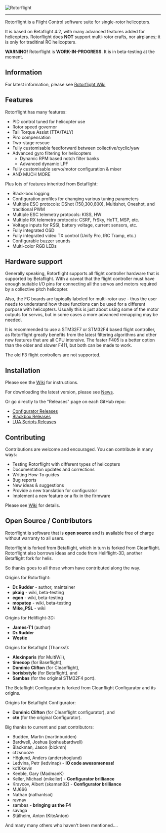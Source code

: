 
![Rotorflight](https://github.com/rotorflight/rotorflight/blob/master/images/rotorflight2.png?raw=true)

***

Rotorflight is a Flight Control software suite for single-rotor helicopters.

It is based on Betaflight 4.2, with many advanced features added for helicopters.
Rotorflight does **NOT** support multi-rotor crafts, nor airplanes; it is only for traditinal RC helicopters.

**WARNING!** Rotorflight is **WORK-IN-PROGRESS**. It is in beta-testing at the moment.


## Information

For latest information, please see [Rotorflight Wiki](https://github.com/rotorflight/rotorflight/wiki)


## Features

Rotorflight has many features:

* PID control tuned for helicopter use
* Rotor speed governor
* Tail Torque Assist (TTA/TALY)
* Piro compensation
* Two-stage rescue
* Fully customisable feedforward between collective/cyclic/yaw
* Advanced gyro filtering for helicopters
  - Dynamic RPM based notch filter banks
  - Advanced dynamic LPF
* Fully customisable servo/motor configuration & mixer
* AND MUCH MORE

Plus lots of features inherited from Betaflight:

* Black-box logging
* Configuration profiles for changing various tuning parameters
* Multiple ESC protocols: DShot (150,300,600), Multishot, Oneshot, and traditional PWM
* Multiple ESC telemetry protocols: KISS, HW
* Multiple RX telemetry protocols: CSRF, FrSky, HoTT, MSP, etc.
* Voltage inputs for RSSI, battery voltage, current sensors, etc.
* Fully integrated OSD
* Fully integrated video TX control (Unify Pro, IRC Tramp, etc.)
* Configurable buzzer sounds
* Multi-color RGB LEDs


## Hardware support

Generally speaking, Rotorflight supports all flight controller hardware that is supported by Betaflight.
With a caveat that the flight controller must have enough suitable I/O pins for connecting all the servos
and motors required by a collective pitch helicopter.

Also, the FC boards are typically labeled for multi-rotor use - thus the user needs to understand how these
functions can be used for a different purpose with helicopters. Usually this is just about using some
of the motor outputs for servos, but in some cases a more advanced remapping may be needed.

It is recommended to use a STM32F7 or STM32F4 based flight controller, as Rotorflight greatly benefits from
the latest filtering algorithms and other new features that are all CPU intensive. The faster F405 is a better 
option than the older and slower F411, but both can be made to work.

The old F3 flight controllers are not supported.


## Installation

Please see the [Wiki](https://github.com/rotorflight/rotorflight/wiki) for instructions.

For downloading the latest version, please see [News](https://github.com/rotorflight/rotorflight/wiki/News).

Or go directly to the "Releases" page on each GitHub repo:

* [Configurator Releases](https://github.com/rotorflight/rotorflight-configurator/releases)
* [Blackbox Releases](https://github.com/rotorflight/rotorflight-blackbox/releases)
* [LUA Scripts Releases](https://github.com/rotorflight/rotorflight-lua-scripts/releases)


## Contributing

Contributions are welcome and encouraged. You can contribute in many ways:

* Testing Rotorflight with different types of helicopters
* Documentation updates and corrections
* Writing How-To guides
* Bug reports
* New ideas & suggestions
* Provide a new translation for configurator
* Implement a new feature or a fix in the firmware

Please see [Wiki](https://github.com/rotorflight/rotorflight/wiki/Contributing) for details.


## Open Source / Contributors

Rotorflight is software that is **open source** and is available free of charge without warranty to all users.

Rotorflight is forked from Betaflight, which in turn is forked from Cleanflight.
Rotorflight also borrows ideas and code from Heliflight-3D, another Betaflight fork for helis.

So thanks goes to all those whom have contributed along the way.

Origins for Rotorflight:
* **Dr.Rudder** - author, maintainer
* **pkaig** - wiki, beta-testing
* **egon** - wiki, beta-testing
* **mopatop** - wiki, beta-testing
* **Mike_PSL** - wiki

Origins for Heliflight-3D:
* **James-T1** (author)
* **Dr.Rudder**
* **Westie**

Origins for Betaflight (Thanks!):
* **Alexinparis** (for MultiWii),
* **timecop** (for Baseflight),
* **Dominic Clifton** (for Cleanflight),
* **borisbstyle** (for Betaflight), and
* **Sambas** (for the original STM32F4 port).

The Betaflight Configurator is forked from Cleanflight Configurator and its origins.

Origins for Betaflight Configurator:
* **Dominic Clifton** (for Cleanflight configurator), and
* **ctn** (for the original Configurator).

Big thanks to current and past contributors:
* Budden, Martin (martinbudden)
* Bardwell, Joshua (joshuabardwell)
* Blackman, Jason (blckmn)
* ctzsnooze
* Höglund, Anders (andershoglund)
* Ledvina, Petr (ledvinap) - **IO code awesomeness!**
* kc10kevin
* Keeble, Gary (MadmanK)
* Keller, Michael (mikeller) - **Configurator brilliance**
* Kravcov, Albert (skaman82) - **Configurator brilliance**
* MJ666
* Nathan (nathantsoi)
* ravnav
* sambas - **bringing us the F4**
* savaga
* Stålheim, Anton (KiteAnton)

And many many others who haven't been mentioned....
